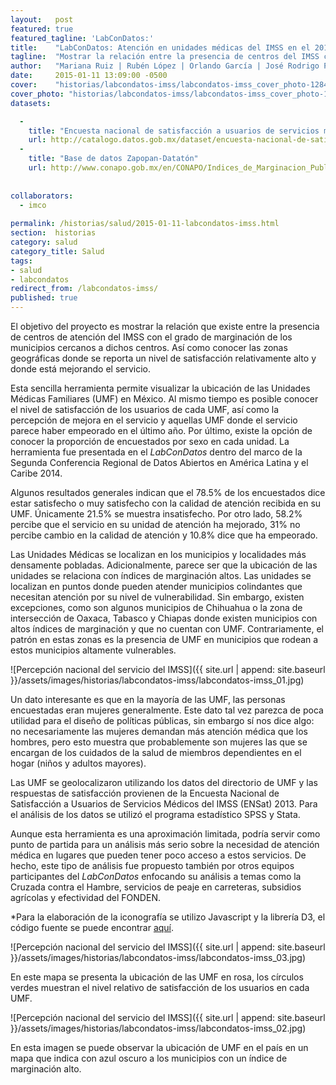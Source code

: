 ```yaml
---
layout:   post
featured: true
featured_tagline: 'LabConDatos:'
title:    "LabConDatos: Atención en unidades médicas del IMSS en el 2013."
tagline:  "Mostrar la relación entre la presencia de centros del IMSS con el grado de marginación."
author:   "Mariana Ruiz | Rubén López | Orlando García | José Rodrigo Patiño | Luis Mauricio Torres"
date:     2015-01-11 13:09:00 -0500
cover:    "historias/labcondatos-imss/labcondatos-imss_cover_photo-1284x460.jpg"
cover_photo: "historias/labcondatos-imss/labcondatos-imss_cover_photo-1284x460.jpg"
datasets:

  -
    title: "Encuesta nacional de satisfacción a usuarios de servicios médicos del IMSS (ENSat)"
    url: http://catalogo.datos.gob.mx/dataset/encuesta-nacional-de-satisfaccion-a-usuarios-de-servicios-medicos-del-imss-ensat
  -
    title: "Base de datos Zapopan-Datatón"
    url: http://www.conapo.gob.mx/en/CONAPO/Indices_de_Marginacion_Publicaciones
  
    
collaborators:
  - imco
  
permalink: /historias/salud/2015-01-11-labcondatos-imss.html
section:  historias
category: salud
category_title: Salud
tags:
- salud
- labcondatos 
redirect_from: /labcondatos-imss/
published: true
---
```


El objetivo del proyecto es mostrar la relación que existe entre la presencia de centros de atención del IMSS con el grado de marginación de los municipios cercanos a dichos centros. Así como conocer las zonas geográficas donde se reporta un nivel de satisfacción relativamente alto y donde está mejorando el servicio.

Esta sencilla herramienta permite visualizar la ubicación de las Unidades Médicas Familiares (UMF) en México. Al mismo tiempo es posible conocer el nivel de satisfacción de los usuarios de cada UMF, así como la percepción de mejora en el servicio y aquellas UMF donde el servicio parece haber empeorado en el último año. Por último, existe la opción de conocer la proporción de encuestados por sexo en cada unidad. La herramienta fue presentada en el *LabConDatos* dentro del marco de la Segunda Conferencia Regional de Datos Abiertos en América Latina y el Caribe 2014.

Algunos resultados generales indican que el 78.5% de los encuestados dice estar satisfecho o muy satisfecho con la calidad de atención recibida en su UMF. Únicamente 21.5% se muestra insatisfecho. Por otro lado, 58.2% percibe que el servicio en su unidad de atención ha mejorado, 31% no percibe cambio en la calidad de atención y 10.8% dice que ha empeorado.

Las Unidades Médicas se localizan en los municipios y localidades más densamente pobladas. Adicionalmente, parece ser que la ubicación de las unidades se relaciona con índices de marginación altos. Las unidades se localizan en puntos donde pueden atender municipios colindantes que necesitan atención por su nivel de vulnerabilidad. Sin embargo, existen excepciones, como son algunos municipios de Chihuahua o la zona de intersección de Oaxaca, Tabasco y Chiapas donde existen municipios con altos índices de marginación y que no cuentan con UMF. Contrariamente, el patrón en estas zonas es la presencia de UMF en municipios que rodean a estos municipios altamente vulnerables.

![Percepción nacional del servicio del IMSS]({{ site.url | append: site.baseurl }}/assets/images/historias/labcondatos-imss/labcondatos-imss_01.jpg)

Un dato interesante es que en la mayoría de las UMF, las personas encuestadas eran mujeres generalmente. Este dato tal vez parezca de poca utilidad para el diseño de políticas públicas, sin embargo sí nos dice algo: no necesariamente las mujeres demandan más atención médica que los hombres, pero esto muestra que probablemente son mujeres las que se encargan de los cuidados de la salud de miembros dependientes en el hogar (niños y adultos mayores). 

Las UMF se geolocalizaron utilizando los datos del directorio de UMF y las respuestas de satisfacción provienen de la Encuesta Nacional de Satisfacción a Usuarios de Servicios Médicos del IMSS (ENSat) 2013. Para el análisis de los datos se utilizó el programa estadístico SPSS y Stata.

Aunque esta herramienta es una aproximación limitada, podría servir como punto de partida para un análisis más serio sobre la necesidad de atención médica en lugares que pueden tener poco acceso a estos servicios. De hecho, este tipo de análisis fue propuesto también por otros equipos participantes del *LabConDatos* enfocando su análisis a temas como la Cruzada contra el Hambre, servicios de peaje en carreteras, subsidios agrícolas y efectividad del FONDEN.

*Para la elaboración de  la iconografía se utilizo Javascript y la librería D3, el código fuente se puede encontrar [aquí](https://github.com/marianaruiz/-lLabConCatos-IMSS "Código fuente de LabConDatos IMSS").

![Percepción nacional del servicio del IMSS]({{ site.url | append: site.baseurl }}/assets/images/historias/labcondatos-imss/labcondatos-imss_03.jpg)

En este mapa se presenta la ubicación de las UMF en rosa, los círculos verdes muestran el nivel relativo de satisfacción de los usuarios en cada UMF.


![Percepción nacional del servicio del IMSS]({{ site.url | append: site.baseurl }}/assets/images/historias/labcondatos-imss/labcondatos-imss_02.jpg)

En esta imagen se puede observar la ubicación de UMF en el país en un mapa que indica con azul oscuro a los municipios con un índice de marginación alto.